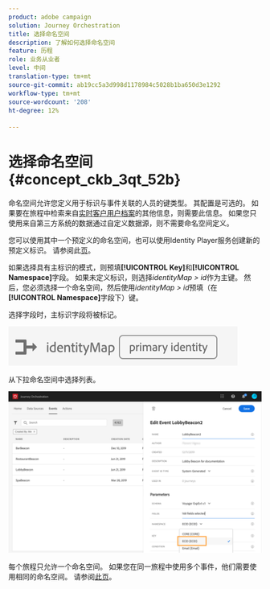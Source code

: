 ```yaml
---
product: adobe campaign
solution: Journey Orchestration
title: 选择命名空间
description: 了解如何选择命名空间
feature: 历程
role: 业务从业者
level: 中间
translation-type: tm+mt
source-git-commit: ab19cc5a3d998d1178984c5028b1ba650d3e1292
workflow-type: tm+mt
source-wordcount: '208'
ht-degree: 12%

---
```



# 选择命名空间 {#concept_ckb_3qt_52b}

命名空间允许您定义用于标识与事件关联的人员的键类型。 其配置是可选的。 如果要在旅程中检索来自[实时客户用户档案](https://docs.adobe.com/content/help/zh-Hans/experience-platform/profile/home.html)的其他信息，则需要此信息。 如果您只使用来自第三方系统的数据通过自定义数据源，则不需要命名空间定义。

您可以使用其中一个预定义的命名空间，也可以使用Identity Player服务创建新的预定义标识。 请参阅此[页](https://docs.adobe.com/content/help/zh-Hans/experience-platform/identity/home.html)。

如果选择具有主标识的模式，则预填&#x200B;**[!UICONTROL Key]**&#x200B;和&#x200B;**[!UICONTROL Namespace]**&#x200B;字段。 如果未定义标识，则选择&#x200B;_identityMap > id_&#x200B;作为主键。 然后，您必须选择一个命名空间，然后使用&#x200B;_identityMap > id_&#x200B;预填（在&#x200B;**[!UICONTROL Namespace]**&#x200B;字段下）键。

选择字段时，主标识字段将被标记。

![](../assets/primary-identity.png)


从下拉命名空间中选择列表。

![](../assets/journey17.png)

每个旅程只允许一个命名空间。 如果您在同一旅程中使用多个事件，他们需要使用相同的命名空间。 请参阅[此页](../building-journeys/journey.md)。
